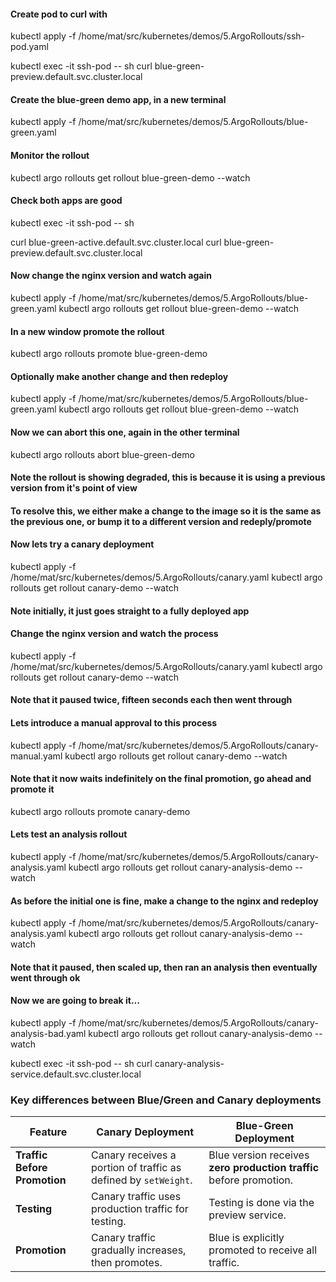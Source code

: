 #### Create pod to curl with
kubectl apply -f /home/mat/src/kubernetes/demos/5.ArgoRollouts/ssh-pod.yaml

kubectl exec -it ssh-pod -- sh
curl blue-green-preview.default.svc.cluster.local

#### Create the blue-green demo app, in a new terminal
kubectl apply -f /home/mat/src/kubernetes/demos/5.ArgoRollouts/blue-green.yaml

#### Monitor the rollout
kubectl argo rollouts get rollout blue-green-demo --watch

#### Check both apps are good
kubectl exec -it ssh-pod -- sh

curl blue-green-active.default.svc.cluster.local
curl blue-green-preview.default.svc.cluster.local

#### Now change the nginx version and watch again
kubectl apply -f /home/mat/src/kubernetes/demos/5.ArgoRollouts/blue-green.yaml
kubectl argo rollouts get rollout blue-green-demo --watch
#### In a new window promote the rollout
kubectl argo rollouts promote blue-green-demo

#### Optionally make another change and then redeploy
kubectl apply -f /home/mat/src/kubernetes/demos/5.ArgoRollouts/blue-green.yaml
kubectl argo rollouts get rollout blue-green-demo --watch

#### Now we can abort this one, again in the other terminal
kubectl argo rollouts abort blue-green-demo

#### Note the rollout is showing degraded, this is because it is using a previous version from it's point of view
#### To resolve this, we either make a change to the image so it is the same as the previous one, or bump it to a different version and redeply/promote

#### Now lets try a canary deployment
kubectl apply -f /home/mat/src/kubernetes/demos/5.ArgoRollouts/canary.yaml
kubectl argo rollouts get rollout canary-demo --watch

#### Note initially, it just goes straight to a fully deployed app
#### Change the nginx version and watch the process
kubectl apply -f /home/mat/src/kubernetes/demos/5.ArgoRollouts/canary.yaml
kubectl argo rollouts get rollout canary-demo --watch

#### Note that it paused twice, fifteen seconds each then went through
#### Lets introduce a manual approval to this process
kubectl apply -f /home/mat/src/kubernetes/demos/5.ArgoRollouts/canary-manual.yaml
kubectl argo rollouts get rollout canary-demo --watch

#### Note that it now waits indefinitely on the final promotion, go ahead and promote it
kubectl argo rollouts promote canary-demo


#### Lets test an analysis rollout
kubectl apply -f /home/mat/src/kubernetes/demos/5.ArgoRollouts/canary-analysis.yaml
kubectl argo rollouts get rollout canary-analysis-demo --watch

#### As before the initial one is fine, make a change to the nginx and redeploy
kubectl apply -f /home/mat/src/kubernetes/demos/5.ArgoRollouts/canary-analysis.yaml
kubectl argo rollouts get rollout canary-analysis-demo --watch

#### Note that it paused, then scaled up, then ran an analysis then eventually went through ok
#### Now we are going to break it...
kubectl apply -f /home/mat/src/kubernetes/demos/5.ArgoRollouts/canary-analysis-bad.yaml
kubectl argo rollouts get rollout canary-analysis-demo --watch

kubectl exec -it ssh-pod -- sh
curl canary-analysis-service.default.svc.cluster.local

### Key differences between Blue/Green and Canary deployments

| Feature                   | Canary Deployment                                   | Blue-Green Deployment                              |
|---------------------------|----------------------------------------------------|---------------------------------------------------|
| **Traffic Before Promotion** | Canary receives a portion of traffic as defined by `setWeight`. | Blue version receives **zero production traffic** before promotion. |
| **Testing**               | Canary traffic uses production traffic for testing. | Testing is done via the preview service.          |
| **Promotion**             | Canary traffic gradually increases, then promotes. | Blue is explicitly promoted to receive all traffic. |

